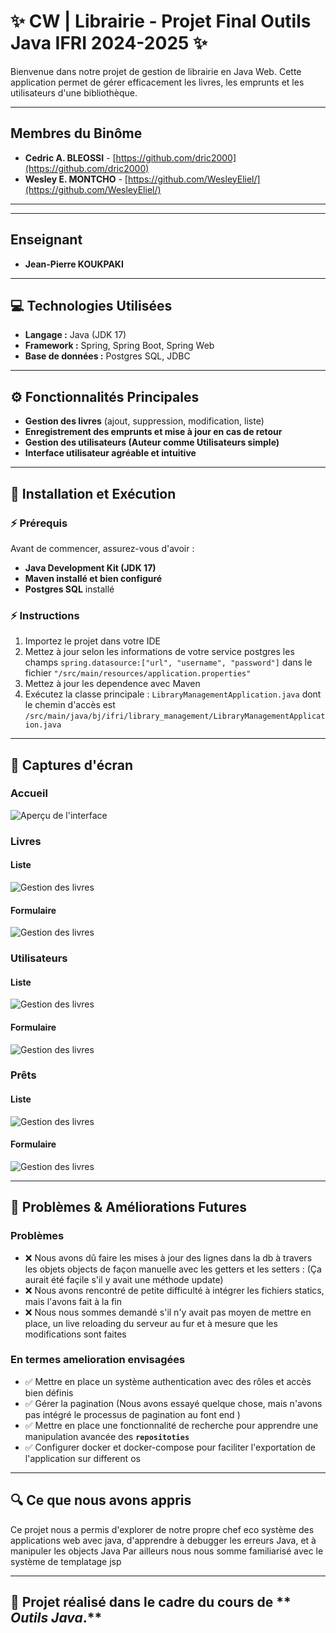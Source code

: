 # ✨ CW | Librairie - Projet Final Outils Java IFRI 2024-2025 ✨

Bienvenue dans notre projet de gestion de librairie en Java Web. Cette application permet de gérer efficacement les
livres, les emprunts et les utilisateurs d'une bibliothèque.

---

## Membres du Binôme

- **Cedric A. BLEOSSI** - [https://github.com/dric2000](https://github.com/dric2000)
- **Wesley E. MONTCHO** - [https://github.com/WesleyEliel/](https://github.com/WesleyEliel/)

---

---

## Enseignant

- **Jean-Pierre KOUKPAKI**
---

## 💻 Technologies Utilisées

- **Langage :** Java (JDK 17)
- **Framework :** Spring, Spring Boot, Spring Web
- **Base de données :** Postgres SQL, JDBC

---

## ⚙️ Fonctionnalités Principales

- **Gestion des livres** (ajout, suppression, modification, liste)
- **Enregistrement des emprunts et mise à jour en cas de retour**
- **Gestion des utilisateurs (Auteur comme Utilisateurs simple)**
- **Interface utilisateur agréable et intuitive**

---

## 🚳️ Installation et Exécution

### ⚡ Prérequis

Avant de commencer, assurez-vous d'avoir :

- **Java Development Kit (JDK 17)**
- **Maven installé et bien configuré**
- **Postgres SQL** installé

### ⚡ Instructions

1. Importez le projet dans votre IDE
2. Mettez à jour selon les informations de votre service postgres les champs `spring.datasource:["url", "username", "password"]` dans le fichier `"/src/main/resources/application.properties"`
3. Mettez à jour les dependence avec Maven
4. Exécutez la classe principale : `LibraryManagementApplication.java` dont le chemin d'accès est `/src/main/java/bj/ifri/library_management/LibraryManagementApplication.java`



---

## 📸 Captures d'écran

### Accueil

![Aperçu de l'interface](docs/Accueil.png)


### Livres
#### Liste
![Gestion des livres](docs/Livres_|_Ajout_ou_Modification_.png)

#### Formulaire

![Gestion des livres](docs/Livres_|_Liste.png)


### Utilisateurs
#### Liste
![Gestion des livres](docs/Utilisateurs_|_Liste.png)

#### Formulaire
![Gestion des livres](docs/Utilisateurs_|_Ajout_ou_Modification.png)


### Prêts
#### Liste
![Gestion des livres](docs/Prêts_|_Liste.png)

#### Formulaire
![Gestion des livres](docs/Prêts_|_Ajout.png)

---

## 🔧 Problèmes & Améliorations Futures

### Problèmes
- ❌ Nous avons dû faire les mises à jour des lignes dans la db à travers les objets objects de façon manuelle avec les getters et les setters : (Ça aurait été façile s'il y avait une méthode update)
- ❌ Nous avons rencontré de petite difficulté à intégrer les fichiers statics, mais l'avons fait à la fin
- ❌ Nous nous sommes demandé s'il n'y avait pas moyen de mettre en place, un live reloading du serveur au fur et à mesure que les modifications sont faites 

### En termes amelioration envisagées
- ✅ Mettre en place un système authentication avec des rôles et accès bien définis
- ✅ Gérer la pagination (Nous avons essayé quelque chose, mais n'avons pas intégré le processus de pagination au font end )
- ✅ Mettre en place une fonctionnalité de recherche pour apprendre une manipulation avancée des **`repositoties`**
- ✅ Configurer docker et docker-compose pour faciliter l'exportation de l'application sur different os

---

## 🔍 Ce que nous avons appris

Ce projet nous a permis d'explorer de notre propre chef eco système des applications web avec java, d'apprendre à debugger les erreurs Java, et à manipuler les objects Java
Par ailleurs nous nous somme familiarisé avec le système de templatage jsp

---

## 🌟 **Projet réalisé dans le cadre du cours de ** _Outils Java_**.**

